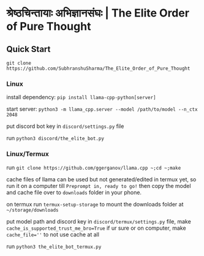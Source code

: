 # श्रेष्ठचिन्तायाः अभिज्ञानसंघः | The Elite Order of Pure Thought

## Quick Start

`git clone https://github.com/SubhranshuSharma/The_Elite_Order_of_Pure_Thought`


### Linux

install dependency: `pip install llama-cpp-python[server]`

start server: `python3 -m llama_cpp.server --model /path/to/model --n_ctx 2048`

put discord bot key in `discord/settings.py` file

run `python3 discord/the_elite_bot.py`


### Linux/Termux

run `git clone https://github.com/ggerganov/llama.cpp ~;cd ~;make`

cache files of llama can be used but not generated/edited in termux yet, so run it on a computer till `Preprompt in, ready to go!` then copy the model and cache file over to `downloads` folder in your phone.

on termux run `termux-setup-storage` to mount the downloads folder at `~/storage/downloads`

put model path and discord key in `discord/termux/settings.py` file, make `cache_is_supported_trust_me_bro=True` if ur sure or on computer, make `cache_file=''` to not use cache at all

run `python3 the_elite_bot_termux.py`

